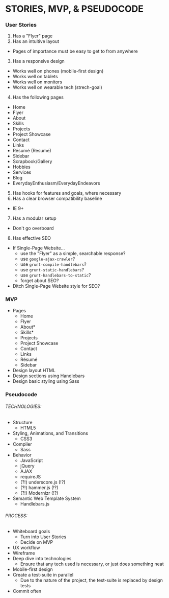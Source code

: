 <!-- Stories_MVP_Pseudocode.md -->

STORIES, MVP, & PSEUDOCODE
==========================================================================

### User Stories
1. Has a "Flyer" page
2. Has an intuitive layout
  - Pages of importance must be easy to get to from anywhere
3. Has a responsive design
  - Works well on phones (mobile-first design)
  - Works well on tablets
  - Works well on monitors
  - Works well on wearable tech (strech-goal)
4. Has the following pages
  - Home
  - Flyer
  - About
  - Skills
  - Projects
  - Project Showcase
  - Contact
  - Links
  - Résumé (Resume)
  - Sidebar
  - Scrapbook/Gallery
  - Hobbies
  - Services
  - Blog
  - EverydayEnthusiasm/EverydayEndeavors
5. Has hooks for features and goals, where necessary
6. Has a clear browser compatibility baseline
  - IE 9+
7. Has a modular setup
  - Don't go overboard
8. Has effective SEO
  - If Single-Page Website...
    - use the "Flyer" as a simple, searchable response?
    - use `google-ajax-crawler`?
    - use `grunt-compile-handlebars`?
    - use `grunt-static-handlebars`?
    - use `grunt-handlebars-to-static`?
    - forget about SEO?
  - Ditch Single-Page Website style for SEO?



### MVP
- Pages
  - Home
  - Flyer
  - About*
  - Skills*
  - Projects
  - Project Showcase
  - Contact
  - Links
  - Résumé
  - Sidebar
- Design layout HTML
- Design sections using Handlebars
- Design basic styling using Sass



### Pseudocode
###### TECHNOLOGIES:
- Structure
  - HTML5
- Styling, Animations, and Transitions
  - CSS3
- Compiler
  - Sass
- Behavior
  - JavaScript
  - jQuery
  - AJAX
  - requireJS
  - (?!) underscore.js (!?)
  - (?!) hammer.js (!?)
  - (?!) Modernizr (!?)
- Semantic Web Template System
  - Handlebars.js

###### PROCESS:
- Whiteboard goals
  - Turn into User Stories
  - Decide on MVP
- UX workflow
- Wireframe
- Deep dive into technologies
  - Ensure that any tech used is necessary, or just does something neat
- Mobile-first design
- Create a test-suite in parallel
  - Due to the nature of the project, the test-suite is replaced by design tests
- Commit often
